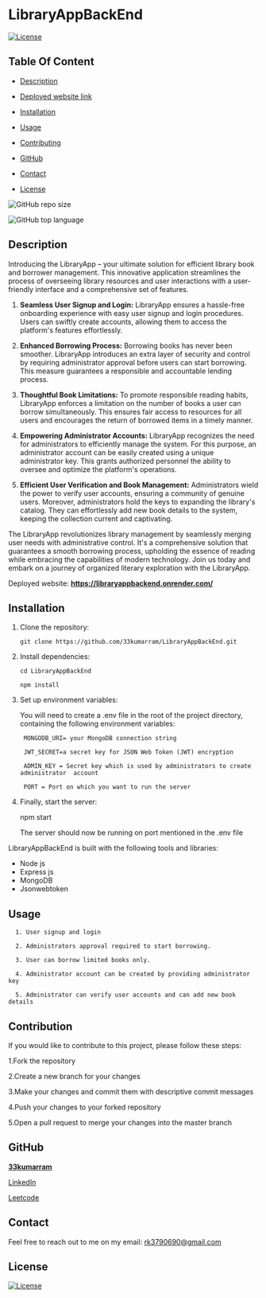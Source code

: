 # LibraryAppBackEnd

  [![License](https://img.shields.io/static/v1?label=License&message=MIT&color=blue&?style=plastic&logo=appveyor)](https://opensource.org/license/MIT)



## Table Of Content

- [Description](#description)
- [Deployed website link](#deployedWebsite)
- [Installation](#installation)
- [Usage](#usage)
- [Contributing](#contribution)

- [GitHub](#github)
- [Contact](#contact)
- [License](#license)




![GitHub repo size](https://img.shields.io/github/repo-size/33kumarram/NodeOtpLoginApi?style=plastic)

  ![GitHub top language](https://img.shields.io/github/languages/top/33kumarram/NodeOtpLoginApi?style=plastic)



## Description

Introducing the LibraryApp – your ultimate solution for efficient library book and borrower management. This innovative application streamlines the process of overseeing library resources and user interactions with a user-friendly interface and a comprehensive set of features.

1. **Seamless User Signup and Login:**
   LibraryApp ensures a hassle-free onboarding experience with easy user signup and login procedures. Users can swiftly create accounts, allowing them to access the platform's features effortlessly.

2. **Enhanced Borrowing Process:**
   Borrowing books has never been smoother. LibraryApp introduces an extra layer of security and control by requiring administrator approval before users can start borrowing. This measure guarantees a responsible and accountable lending process.

3. **Thoughtful Book Limitations:**
   To promote responsible reading habits, LibraryApp enforces a limitation on the number of books a user can borrow simultaneously. This ensures fair access to resources for all users and encourages the return of borrowed items in a timely manner.

4. **Empowering Administrator Accounts:**
   LibraryApp recognizes the need for administrators to efficiently manage the system. For this purpose, an administrator account can be easily created using a unique administrator key. This grants authorized personnel the ability to oversee and optimize the platform's operations.

5. **Efficient User Verification and Book Management:**
   Administrators wield the power to verify user accounts, ensuring a community of genuine users. Moreover, administrators hold the keys to expanding the library's catalog. They can effortlessly add new book details to the system, keeping the collection current and captivating.

The LibraryApp revolutionizes library management by seamlessly merging user needs with administrative control. It's a comprehensive solution that guarantees a smooth borrowing process, upholding the essence of reading while embracing the capabilities of modern technology. Join us today and embark on a journey of organized literary exploration with the LibraryApp.
  
  
<p>Deployed website: <strong><a href="https://libraryappbackend.onrender.com/">https://libraryappbackend.onrender.com/</a></strong>








## Installation

1. Clone the repository:

       git clone https://github.com/33kumarram/LibraryAppBackEnd.git


2. Install dependencies:

       cd LibraryAppBackEnd

       npm install


3. Set up environment variables:
  
      You will need to create a .env file in the root of the project directory, containing the following environment variables:

        MONGODB_URI= your MongoDB connection string

        JWT_SECRET=a secret key for JSON Web Token (JWT) encryption

        ADMIN_KEY = Secret key which is used by administrators to create administrator  account 

        PORT = Port on which you want to run the server

4. Finally, start the server:

     npm start

     The server should now be running on port mentioned in the .env file





LibraryAppBackEnd is built with the following tools and libraries: <ul><li>Node js </li><li>Express js </li><li>MongoDB </li><li>Jsonwebtoken</li></ul>





## Usage

      1. User signup and login
      
      2. Administrators approval required to start borrowing.
      
      3. User can borrow limited books only.

      4. Administrator account can be created by providing administrator key

      5. Administrator can verify user accounts and can add new book details



## Contribution
 
If you would like to contribute to this project, please follow these steps:

1.Fork the repository

2.Create a new branch for your changes

3.Make your changes and commit them with descriptive commit messages

4.Push your changes to your forked repository

5.Open a pull request to merge your changes into the master branch








## GitHub

<a href="https://github.com/33kumarram"><strong>33kumarram</a></strong>



<a href="https://www.linkedin.com/in/ramesh-kumar-33613a174/">LinkedIn</a></strong></p>


<a href="https://leetcode.com/kumarram/">Leetcode</a></strong></p>





## Contact

Feel free to reach out to me on my email:
rk3790690@gmail.com





## License

[![License](https://img.shields.io/static/v1?label=Licence&message=MIT&color=blue)](https://opensource.org/license/MIT)


